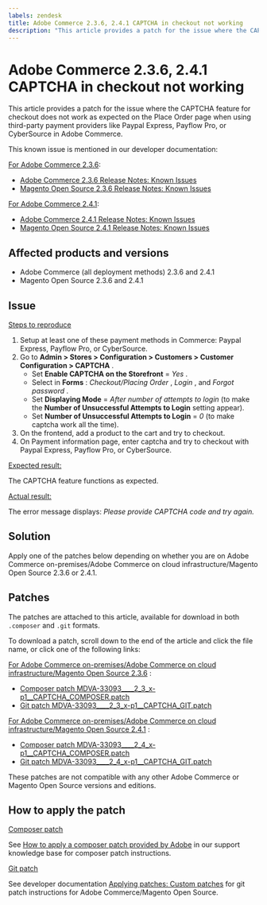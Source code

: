 ```yaml
---
labels: zendesk
title: Adobe Commerce 2.3.6, 2.4.1 CAPTCHA in checkout not working
description: "This article provides a patch for the issue where the CAPTCHA feature for checkout does not work as expected on the Place Order page when using third-party payment providers like Paypal Express, Payflow Pro, or CyberSource in Adobe Commerce."
---
```


# Adobe Commerce 2.3.6, 2.4.1 CAPTCHA in checkout not working

This article provides a patch for the issue where the CAPTCHA feature for checkout does not work as expected on the Place Order page when using third-party payment providers like Paypal Express, Payflow Pro, or CyberSource in Adobe Commerce.

This known issue is mentioned in our developer documentation:

<u>For Adobe Commerce 2.3.6</u>:

* [Adobe Commerce 2.3.6 Release Notes: Known Issues](https://devdocs.magento.com/guides/v2.3/release-notes/commerce-2-3-6.html#known-issues)
* [Magento Open Source 2.3.6 Release Notes: Known Issues](https://devdocs.magento.com/guides/v2.3/release-notes/open-source-2-3-6.html#known-issues)

 <u>For Adobe Commerce 2.4.1</u>:

* [Adobe Commerce 2.4.1 Release Notes: Known Issues](https://devdocs.magento.com/guides/v2.4/release-notes/commerce-2-4-1.html#known-issues)
* [Magento Open Source 2.4.1 Release Notes: Known Issues](https://devdocs.magento.com/guides/v2.4/release-notes/open-source-2-4-1.html#known-issues)

## Affected products and versions

* Adobe Commerce (all deployment methods) 2.3.6 and 2.4.1
* Magento Open Source 2.3.6 and 2.4.1

## Issue

 <u>Steps to reproduce</u>

1. Setup at least one of these payment methods in Commerce: Paypal Express, Payflow Pro, or CyberSource.
1. Go to **Admin > Stores > Configuration > Customers > Customer Configuration > CAPTCHA** .
    * Set **Enable CAPTCHA on the Storefront** = *Yes* .
    * Select in **Forms** : *Checkout/Placing Order* , *Login* , and *Forgot password* .
    * Set **Displaying Mode** = *After number of attempts to login* (to make the **Number of Unsuccessful Attempts to Login** setting appear).
    * Set **Number of Unsuccessful Attempts to Login** = *0* (to make captcha work all the time).
1. On the frontend, add a product to the cart and try to checkout.
1. On Payment information page, enter captcha and try to checkout with Paypal Express, Payflow Pro, or CyberSource.

 <u>Expected result:</u>

The CAPTCHA feature functions as expected.

 <u>Actual result:</u>

The error message displays: *Please provide CAPTCHA code and try again.*

## Solution

Apply one of the patches below depending on whether you are on Adobe Commerce on-premises/Adobe Commerce on cloud infrastructure/Magento Open Source 2.3.6 or 2.4.1.

## Patches

The patches are attached to this article, available for download in both `.composer` and `.git` formats.

To download a patch, scroll down to the end of the article and click the file name, or click one of the following links:

 <u>For Adobe Commerce on-premises/Adobe Commerce on cloud infrastructure/Magento Open Source 2.3.6</u> :

* [Composer patch MDVA-33093\_\_\_\_2\_3\_x-p1\_\_CAPTCHA\_COMPOSER.patch](assets/MDVA-33093____2_3_x-p1__CAPTCHA_COMPOSER.patch.zip)
* [Git patch MDVA-33093\_\_\_\_2\_3\_x-p1\_\_CAPTCHA\_GIT.patch](assets/MDVA-33093____2_3_x-p1__CAPTCHA_GIT.patch.zip)

 <u>For Adobe Commerce on-premises/Adobe Commerce on cloud infrastructure/Magento Open Source 2.4.1</u> :

* [Composer patch MDVA-33093\_\_\_\_2\_4\_x-p1\_\_CAPTCHA\_COMPOSER.patch](assets/MDVA-33093____2_4_x-p1__CAPTCHA_COMPOSER.patch.zip)
* [Git patch MDVA-33093\_\_\_\_2\_4\_x-p1\_\_CAPTCHA\_GIT.patch](assets/MDVA-33093____2_4_x-p1__CAPTCHA_GIT.patch.zip)

These patches are not compatible with any other Adobe Commerce or Magento Open Source versions and editions.

## How to apply the patch

 <u>Composer patch</u>

See [How to apply a composer patch provided by Adobe](https://support.magento.com/hc/en-us/articles/360028367731) in our support knowledge base for composer patch instructions.

 <u>Git patch</u>

See developer documentation [Applying patches: Custom patches](https://devdocs.magento.com/guides/v2.4/comp-mgr/patching.html#custom-patches) for git patch instructions for Adobe Commerce/Magento Open Source.